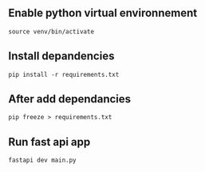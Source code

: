 ## Enable python virtual environnement

````
source venv/bin/activate  
````

## Install depandencies

````
pip install -r requirements.txt
````

## After add dependancies

````
pip freeze > requirements.txt
````

## Run fast api app

```
fastapi dev main.py
```
